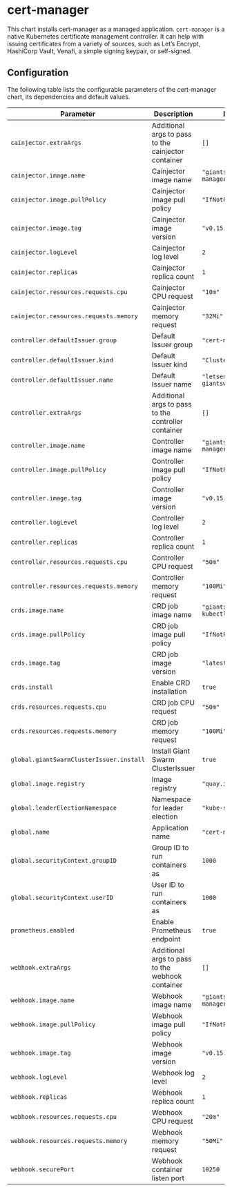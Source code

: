 # cert-manager

This chart installs cert-manager as a managed application. `cert-manager` is a native Kubernetes certificate management controller. It can help with issuing certificates from a variety of sources, such as Let’s Encrypt, HashiCorp Vault, Venafi, a simple signing keypair, or self-signed.


## Configuration

The following table lists the configurable parameters of the cert-manager chart, its dependencies and default values.

| Parameter                                | Description                                         | Default                                |
| ---------------------------------------- | --------------------------------------------------- | -------------------------------------- |
| `cainjector.extraArgs`                   | Additional args to pass to the cainjector container | `[]`                                   |
| `cainjector.image.name`                  | Cainjector image name                               | `"giantswarm/cert-manager-cainjector"` |
| `cainjector.image.pullPolicy`            | Cainjector image pull policy                        | `"IfNotPresent"`                       |
| `cainjector.image.tag`                   | Cainjector image version                            | `"v0.15.2"`                            |
| `cainjector.logLevel`                    | Cainjector log level                                | `2`                                    |
| `cainjector.replicas`                    | Cainjector replica count                            | `1`                                    |
| `cainjector.resources.requests.cpu`      | Cainjector CPU request                              | `"10m"`                                |
| `cainjector.resources.requests.memory`   | Cainjector memory request                           | `"32Mi"`                               |
| `controller.defaultIssuer.group`         | Default Issuer group                                | `"cert-manager.io"`                    |
| `controller.defaultIssuer.kind`          | Default Issuer kind                                 | `"ClusterIssuer"`                      |
| `controller.defaultIssuer.name`          | Default Issuer name                                 | `"letsencrypt-giantswarm"`             |
| `controller.extraArgs`                   | Additional args to pass to the controller container | `[]`                                   |
| `controller.image.name`                  | Controller image name                               | `"giantswarm/cert-manager-controller"` |
| `controller.image.pullPolicy`            | Controller image pull policy                        | `"IfNotPresent"`                       |
| `controller.image.tag`                   | Controller image version                            | `"v0.15.2"`                            |
| `controller.logLevel`                    | Controller log level                                | `2`                                    |
| `controller.replicas`                    | Controller replica count                            | `1`                                    |
| `controller.resources.requests.cpu`      | Controller CPU request                              | `"50m"`                                |
| `controller.resources.requests.memory`   | Controller memory request                           | `"100Mi"`                              |
| `crds.image.name`                        | CRD job image name                                  | `"giantswarm/docker-kubectl"`          |
| `crds.image.pullPolicy`                  | CRD job image pull policy                           | `"IfNotPresent"`                       |
| `crds.image.tag`                         | CRD job image version                               | `"latest"`                             |
| `crds.install`                           | Enable CRD installation                             | `true`                                 |
| `crds.resources.requests.cpu`            | CRD job CPU request                                 | `"50m"`                                |
| `crds.resources.requests.memory`         | CRD job memory request                              | `"100Mi"`                              |
| `global.giantSwarmClusterIssuer.install` | Install Giant Swarm ClusterIssuer                   | `true`                                 |
| `global.image.registry`                  | Image registry                                      | `"quay.io"`                            |
| `global.leaderElectionNamespace`         | Namespace for leader election                       | `"kube-system"`                        |
| `global.name`                            | Application name                                    | `"cert-manager"`                       |
| `global.securityContext.groupID`         | Group ID to run containers as                       | `1000`                                 |
| `global.securityContext.userID`          | User ID to run containers as                        | `1000`                                 |
| `prometheus.enabled`                     | Enable Prometheus endpoint                          | `true`                                 |
| `webhook.extraArgs`                      | Additional args to pass to the webhook container    | `[]`                                   |
| `webhook.image.name`                     | Webhook image name                                  | `"giantswarm/cert-manager-webhook"`    |
| `webhook.image.pullPolicy`               | Webhook image pull policy                           | `"IfNotPresent"`                       |
| `webhook.image.tag`                      | Webhook image version                               | `"v0.15.2"`                            |
| `webhook.logLevel`                       | Webhook log level                                   | `2`                                    |
| `webhook.replicas`                       | Webhook replica count                               | `1`                                    |
| `webhook.resources.requests.cpu`         | Webhook CPU request                                 | `"20m"`                                |
| `webhook.resources.requests.memory`      | Webhook memory request                              | `"50Mi"`                               |
| `webhook.securePort`                     | Webhook container listen port                       | `10250`                                |
